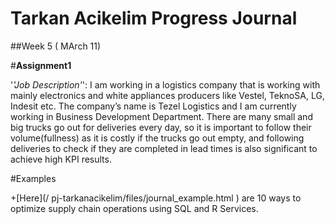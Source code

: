 ﻿

# Tarkan Acikelim Progress Journal








##Week 5 ( MArch 11)

#**Assignment1**

'_'Job Description'_':  I am working in a logistics company that is working with mainly electronics and white appliances producers like Vestel, TeknoSA, LG, Indesit etc. The company’s name is Tezel Logistics and I am currently working in Business Development Department. There are many small and big trucks go out for deliveries every day, so it is important to follow their volume(fullness) as it is costly if the trucks go out empty, and following deliveries to check if they are completed in lead times is also significant to achieve high KPI results. 


#Examples

+[Here](/ pj-tarkanacikelim/files/journal_example.html ) are 10 ways to optimize supply chain operations using SQL and R Services.

